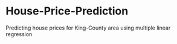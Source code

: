 # House-Price-Prediction
Predicting house prices for King-County area using multiple linear regression
